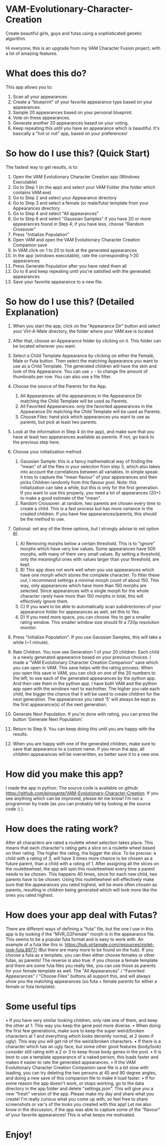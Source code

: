 # VAM-Evolutionary-Character-Creation
Create beautiful girls, guys and futas using a sophisticated genetic algorithm.

Hi everyone, this is an upgrade from my VAM Character Fusion project, with a lot of amazing features.

# What does this do?
This app allows you to:
1.	Scan all your appearances
2.	Create a "blueprint" of your favorite appearance type based on your appearances. 
3.	Sample 20 appearances based on your personal blueprint.
4.	Vote on these appearances.
5.	Generate another 20 appearances based on your voting.
6.	Keep repeating this until you have an appearance which is beautiful.
It's basically a "hot or not" app, based on your preferences!

# So how do I use this? (Quick Start)
The fastest way to get results, is to:
1.	Open the VAM Evolutionary Character Creation app (Windows Executable)
2.	Go to Step 1 (in the app) and select your VAM Folder (the folder which contains VAM.exe)
3.	Go to Step 2 and select your Appearance directory
4.	Go to Step 3 and select a female (or male/futa) template from your Appearances directory
5.	Go to Step 4 and select "All appearances"
6.	Go to Step 6 and select "Gaussian Samples" if you have 20 or more appearances found in Step 4; if you have less, choose "Random Crossover"
7.	Press "Initialize Population"
8.	Open VAM and open the VAM Evolutionary Character Creation Companion save
9.	In VAM click on 1 to 20 to look at the generated appearances
10.	In the app (windows executable), rate the corresponding 1-20 appearances
11.	Press Generate Population after you have rated them all
12.	Go to 8 and keep repeating until you're satisfied with the generated appearances
13.	Save your favorite appearance to a new file.

# So how do I use this? (Detailed Explanation)
1.	When you start the app, click on the "Appearance Dir" button and select your Virt-A-Mate directory, the folder where your VAM.exe is located.
2.	After that, choose an Appearance folder by clicking on it. This folder can be located wherever you want.
3.	Select a Child Template Appearance by clicking on either the Female, Male or Futa button. Then select the matching Appearance you want to use as a Child Template. The generated children will have the skin and look of this Appearance. You can use + - to change the amount of thumbnails per row. You can also use a file filter.
4.	Choose the source of the Parents for the App.

    1.	All Appearances: all the appearances in the Appearance Dir matching the Child Template will be used as Parents.
    2.	All Favorited Appearances: only the favorited appearances in the Appearance Dir matching the Child Template will be used as Parents.
    3.	Choose Files: hand pick which appearances you want to use as parents, but pick at least two parents.
5.	Look at the information in Step 4 (in the app), and make sure that you have at least two appearances available as parents. If not, go back to the previous step here.
6.	Choose your initialization method.

    1.	Gaussian Sample: this is a fancy mathematical way of finding the "mean" of all the files in your selection from step 3, which also takes into account the correlations between all variables. In simple speak: it tries to capture the "mean flavour" of your appearances and then picks Children randomly from this flavour pool. Note: this initialization can take a while, but this is only for the first generation. If you want to use this properly, you need a lot of appearances (20+) to make a good estimate of the "mean".
    2.	Random Crossover: at random, two parents are chosen every time to create a child. This is a fast process but has more variance in the created children. If you have few appearances/parents, this should be the method to use.
7.	Optional: set any of the three options, but I strongly advise to set option B).
    1.	A) Removing morphs below a certain threshold. This is to "ignore" morphs which have very low values. Some appearances have 500 morphs, with many of them very small values. By setting a threshold, only the meaningful ones with values larger than your threshold, are kept.
    2.	B) This app does not work well when you use appearances which have one morph which stores the complete character. To filter these out, I recommend settings a minimal morph count of about 150. This way, only appearances which have more than 150 morphs are selected. Since appearances with a single morph for the whole character rarely have more than 150 morphs in total, this will effectively ignore them.
    3.	C) If you want to be able to automatically scan subdirectories of your appearance folder for appearances as well, set this to Yes.
    4.	D) If you need more space, you can choose Yes to get a smaller rating window. This smaller window size should fit a 720p resolution monitor.

8.	Press "Initialize Population". If you use Gaussian Samples, this will take a while (~1 minute).
9.	Rate Children. You now see Generation 1 of your 20 children. Each child is a newly generated appearance based on your previous choices. I made a "VAM Evolutionary Character Creation Companion" save which you can open in VAM. This save helps with the rating process. When you open this save in VAM, you can click on one of the 20 numbers to the left, to see each of the generated appearances by the python app. And then rate them in the python app. I have both VAM and the python app open with the windows next to eachother. The higher you rate each child, the bigger the chance that it will be used to create children for the next generation. The appearances you rated '5' will always be kept as the first appearance(s) of the next generation.
10.	Generate Next Population. If you're done with rating, you can press the button 'Generate Next Population'. 
11.	Return to Step 9. You can keep doing this until you are happy with the results.
12.	When you are happy with one of the generated children, make sure to save that appearance to a custom name. If you rerun the app, all children appearances will be overwritten, so better save it to a new one.

# How did you make this app?
I made the app in python. The source code is available on github: https://github.com/pinosante/VAM-Evolutionary-Character-Creation. If you see anything which can be improved, please let me know! I'm not a programmer by trade (as you can probably tell by looking at the source code :) ).

# How does the rating work?
After all characters are rated a roulette wheel selection takes place. This means that each character's rating gets a slice on a roulette wheel based on their rating. The higher the rating, the bigger the slice. To be precise: a child with a rating of 3, will have 3 times more chance to be chosen as a future parent, than a child with a rating of 1. After assigning all the slices on the roulettewheel, the app will spin this roulettewheel every time a parent needs to be chosen. This happens 40 times, since for each new child, two parents have to be chosen. Using this roulettewheel will effectively make sure that the appearances you rated highest, will be more often chosen as parents, resulting in children being generated which will look more like the ones you rated highest.

# How does your app deal with Futas?
There are different ways of defining a "futa" file, but the one I use in this app is by looking if the "MVR_G2Female" morph is in the appearance file. This seems to be a popular futa format and is easy to work with. An example of a futa like this is: https://hub.virtamate.com/resources/violet-look-futa.8977/ (But there are many more to be found on the hub). If you choose a futa as a template, you can then either choose females or other futas, as parents! The reverse is also true: if you choose a female template and there are some futa files you really like, you can use those as parents for your female template as well. The "All Appearances" / "Favorited Appearances" / "Choose Files" buttons all support this, and will always show you the matching appearances (so futa + female parents for either a female or futa template).

# Some useful tips
•	If you have very similar looking children, only rate one of them, and keep the other at 1. This way you keep the gene pool more diverse.
•	When doing the first few generations, make sure to keep the super weird/broken characters at 1 and everything which looks decently normal, at 2 (even if ugly). This way you will get rid of the weird/broken characters.
•	If there is a character which has an ugly face, but some other good features (body/look) consider still rating with a 2 or 3 to keep those body genes in the pool.
•	It is best to use a template appearance of a naked person, this loads faster and makes it easier to rate the generated appearances.
•	If the VAM Evolutionary Character Creation Companion save file is a bit slow with loading, you can try deleting the two persons at 45 and 90 degree angles, and doing a new save of this companion file to make it load faster.
•	If for some reason the app doesn't work, or stops working, go to the data directory in the app folder and delete "settings.json". This will give you a new "fresh" version of the app.
Please make my day and share what you create!
I'm really curious what you come up with, so feel free to share screenshots or var's of the looks you created with this app! Let me also know in the discussion, if the app was able to capture some of the "flavour" of your favorite appearances! This is what keeps me motivated.

# Enjoy!
